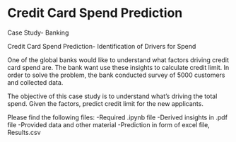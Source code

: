 # Credit Card Spend Prediction
Case Study- Banking

Credit Card Spend Prediction- Identification of Drivers for Spend

One of the global banks would like to understand what factors driving credit card spend are. The bank want use these insights to calculate credit limit. In order to solve the problem, the bank conducted survey of 5000 customers and collected data.

The objective of this case study is to understand what’s driving the total spend. Given the factors, predict credit limit for the new applicants.

Please find the following files:
-Required .ipynb file
-Derived insights in .pdf file
-Provided data and other material
-Prediction in form of excel file, Results.csv
